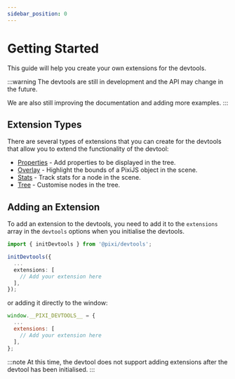 ```yaml
---
sidebar_position: 0
---
```


# Getting Started

This guide will help you create your own extensions for the devtools.

:::warning
The devtools are still in development and the API may change in the future.

We are also still improving the documentation and adding more examples.
:::

## Extension Types

There are several types of extensions that you can create for the devtools that allow you to extend the functionality of the devtool:

- [Properties](properties.md) - Add properties to be displayed in the tree.
- [Overlay](overlay.md) - Highlight the bounds of a PixiJS object in the scene.
- [Stats](stats.md) - Track stats for a node in the scene.
- [Tree](tree.md) - Customise nodes in the tree.

## Adding an Extension

To add an extension to the devtools, you need to add it to the `extensions` array in the `devtools` options when you initialise the devtools.

```ts
import { initDevtools } from '@pixi/devtools';

initDevtools({
  ...
  extensions: [
    // Add your extension here
  ],
});
```

or adding it directly to the window:

```js
window.__PIXI_DEVTOOLS__ = {
  ...
  extensions: [
    // Add your extension here
  ],
};
```
:::note
At this time, the devtool does not support adding extensions after the devtool has been initialised.
:::
